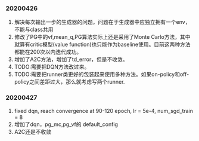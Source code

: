 ### 20200426
1. 解决每次输出一步的生成器的问题，问题在于生成器中应独立拥有一个env，不能与class共用
2. 修改了PG中的vf,mean_q,PG算法实际上还是采用了Monte Carlo方法，其中就算有critic模型(value function)也只能作为baseline使用。目前这两种方法都能在200次以内迭代成功。
3. 增加了A2C方法，增加了td_error，但是不收敛。
4. TODO:需要把DQN方法改过来。
5. TODO:需要把runner类更好的包装起来使用多种方法。如果on-policy和off-policy之间差距过大，那么就考虑写两个runner.

### 20200427
1. fixed dqn, reach convergence at 90-120 epoch, lr = 5e-4, num_sgd_train = 8
2. 增加了dqn，pg_mc,pg_vf的 default_config
3. A2C还是不收敛